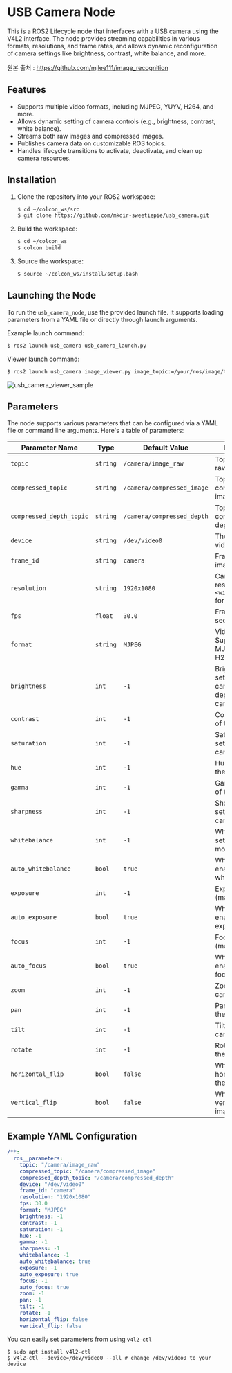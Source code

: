# USB Camera Node

This is a ROS2 Lifecycle node that interfaces with a USB camera using the V4L2 interface. The node provides streaming capabilities in various formats, resolutions, and frame rates, and allows dynamic reconfiguration of camera settings like brightness, contrast, white balance, and more. 

원본 출처 : https://github.com/mjlee111/image_recognition
## Features

- Supports multiple video formats, including MJPEG, YUYV, H264, and more.
- Allows dynamic setting of camera controls (e.g., brightness, contrast, white balance).
- Streams both raw images and compressed images.
- Publishes camera data on customizable ROS topics.
- Handles lifecycle transitions to activate, deactivate, and clean up camera resources.

## Installation

1. Clone the repository into your ROS2 workspace:
   ```bash
   $ cd ~/colcon_ws/src
   $ git clone https://github.com/mkdir-sweetiepie/usb_camera.git
   ```

2. Build the workspace:
   ```bash
   $ cd ~/colcon_ws
   $ colcon build
   ```

3. Source the workspace:
   ```bash
   $ source ~/colcon_ws/install/setup.bash
   ```

## Launching the Node

To run the `usb_camera_node`, use the provided launch file. It supports loading parameters from a YAML file or directly through launch arguments.

Example launch command:
```bash
$ ros2 launch usb_camera usb_camera_launch.py
```

Viewer launch command:
```bash
$ ros2 launch usb_camera image_viewer.py image_topic:=/your/ros/image/topic
```

![usb_camera_viewer_sample](../../docs/usb_camera/usb_camera_sample.jpg)

## Parameters

The node supports various parameters that can be configured via a YAML file or command line arguments. Here's a table of parameters:

| Parameter Name       | Type     | Default Value       | Description                                                                 |
|----------------------|----------|---------------------|-----------------------------------------------------------------------------|
| `topic`              | `string` | `/camera/image_raw`  | Topic to publish raw images.                                                |
| `compressed_topic`   | `string` | `/camera/compressed_image` | Topic to publish compressed images.                                         |
| `compressed_depth_topic` | `string` | `/camera/compressed_depth` | Topic to publish compressed depth images.                                    |
| `device`             | `string` | `/dev/video0`        | The path to the video device.                                               |
| `frame_id`           | `string` | `camera`            | Frame ID for the images.                                                    |
| `resolution`         | `string` | `1920x1080`         | Camera resolution in `<width>x<height>` format.                             |
| `fps`                | `float`  | `30.0`              | Frames per second.                                                          |
| `format`             | `string` | `MJPEG`             | Video format. Supported: MJPEG, YUYV, H264, etc.                            |
| `brightness`         | `int`    | `-1`                | Brightness setting of the camera (range depends on camera).                 |
| `contrast`           | `int`    | `-1`                | Contrast setting of the camera.                                             |
| `saturation`         | `int`    | `-1`                | Saturation setting of the camera.                                           |
| `hue`                | `int`    | `-1`                | Hue setting of the camera.                                                  |
| `gamma`              | `int`    | `-1`                | Gamma setting of the camera.                                                |
| `sharpness`          | `int`    | `-1`                | Sharpness setting of the camera.                                            |
| `whitebalance`       | `int`    | `-1`                | White balance setting (manual mode).                                        |
| `auto_whitebalance`  | `bool`   | `true`              | Whether to enable automatic white balance.                                  |
| `exposure`           | `int`    | `-1`                | Exposure setting (manual mode).                                             |
| `auto_exposure`      | `bool`   | `true`              | Whether to enable automatic exposure.                                       |
| `focus`              | `int`    | `-1`                | Focus setting (manual mode).                                                |
| `auto_focus`         | `bool`   | `true`              | Whether to enable automatic focus.                                          |
| `zoom`               | `int`    | `-1`                | Zoom level of the camera.                                                   |
| `pan`                | `int`    | `-1`                | Pan setting of the camera.                                                  |
| `tilt`               | `int`    | `-1`                | Tilt setting of the camera.                                                 |
| `rotate`             | `int`    | `-1`                | Rotation angle of the image.                                                |
| `horizontal_flip`    | `bool`   | `false`             | Whether to horizontally flip the image.                                     |
| `vertical_flip`      | `bool`   | `false`             | Whether to vertically flip the image.                                       |

## Example YAML Configuration

```yaml
/**:
  ros__parameters:
    topic: "/camera/image_raw"
    compressed_topic: "/camera/compressed_image"
    compressed_depth_topic: "/camera/compressed_depth"
    device: "/dev/video0"
    frame_id: "camera"
    resolution: "1920x1080"
    fps: 30.0
    format: "MJPEG"
    brightness: -1
    contrast: -1
    saturation: -1
    hue: -1
    gamma: -1
    sharpness: -1
    whitebalance: -1
    auto_whitebalance: true
    exposure: -1
    auto_exposure: true
    focus: -1
    auto_focus: true
    zoom: -1
    pan: -1
    tilt: -1
    rotate: -1
    horizontal_flip: false
    vertical_flip: false
```
You can easily set parameters from using `v4l2-ctl`
```shell
$ sudo apt install v4l2-ctl
$ v4l2-ctl --device=/dev/video0 --all # change /dev/video0 to your device
```
